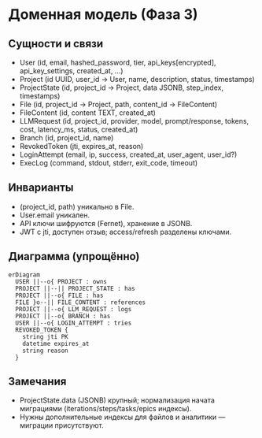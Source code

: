 # Доменная модель (Фаза 3)

## Сущности и связи
- User (id, email, hashed_password, tier, api_keys[encrypted], api_key_settings, created_at, ...)
- Project (id UUID, user_id → User, name, description, status, timestamps)
- ProjectState (id, project_id → Project, data JSONB, step_index, timestamps)
- File (id, project_id → Project, path, content_id → FileContent)
- FileContent (id, content TEXT, created_at)
- LLMRequest (id, project_id, provider, model, prompt/response, tokens, cost, latency_ms, status, created_at)
- Branch (id, project_id, name)
- RevokedToken (jti, expires_at, reason)
- LoginAttempt (email, ip, success, created_at, user_agent, user_id?)
- ExecLog (command, stdout, stderr, exit_code, timeout)

## Инварианты
- (project_id, path) уникально в File.
- User.email уникален.
- API ключи шифруются (Fernet), хранение в JSONB.
- JWT с jti, доступен отзыв; access/refresh разделены ключами.

## Диаграмма (упрощённо)
```mermaid
erDiagram
  USER ||--o{ PROJECT : owns
  PROJECT ||--|| PROJECT_STATE : has
  PROJECT ||--o{ FILE : has
  FILE }o--|| FILE_CONTENT : references
  PROJECT ||--o{ LLM_REQUEST : logs
  PROJECT ||--o{ BRANCH : has
  USER ||--o{ LOGIN_ATTEMPT : tries
  REVOKED_TOKEN {
    string jti PK
    datetime expires_at
    string reason
  }
```

## Замечания
- ProjectState.data (JSONB) крупный; нормализация начата миграциями (iterations/steps/tasks/epics индексы).
- Нужны дополнительные индексы для файлов и аналитики — миграции присутствуют.
